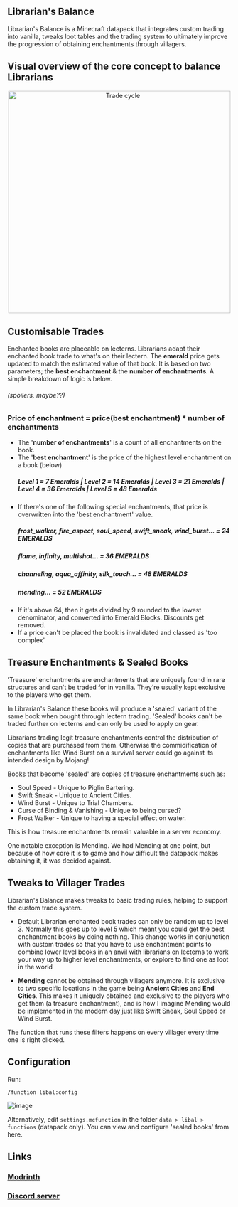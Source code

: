 ## Librarian's Balance

Librarian's Balance is a Minecraft datapack that integrates custom trading into vanilla, tweaks loot tables and the trading system to ultimately improve the progression of obtaining enchantments through villagers. 

## Visual overview of the core concept to balance Librarians

<p align="center">
    <img src="https://github.com/user-attachments/assets/65af2e7b-9860-45b1-858c-40bbbf6c2b34" alt="Trade cycle" width="500"/>
</p>

## Customisable Trades

Enchanted books are placeable on lecterns. Librarians adapt their enchanted book trade to what's on their lectern. The **emerald** price gets updated to match the estimated value of that book.
It is based on two parameters; the **best enchantment** & the **number of enchantments**. A simple breakdown of logic is below.  
<h6>(spoilers, maybe??)</h6>

### Price of enchantment = price(best enchantment) * number of enchantments </h3>

- The '**number of enchantments**' is a count of all enchantments on the book.
- The '**best enchantment**' is the price of the highest level enchantment on a book (below)
  ##### Level 1 = 7 Emeralds  |  Level 2 = 14 Emeralds  |  Level 3 = 21 Emeralds  |  Level 4 = 36 Emeralds  |  Level 5 = 48 Emeralds
- If there's one of the following special enchantments, that price is overwritten into the 'best enchantment' value.
  <h5> frost_walker, fire_aspect, soul_speed, swift_sneak, wind_burst... = 24 EMERALDS </h5>
  <h5> flame, infinity, multishot... = 36 EMERALDS </h5>
  <h5> channeling, aqua_affinity, silk_touch... = 48 EMERALDS </h5>
  <h5> mending... = 52 EMERALDS </h5>
- If it's above 64, then it gets divided by 9 rounded to the lowest denominator, and converted into Emerald Blocks. Discounts get removed.
- If a price can't be placed the book is invalidated and classed as 'too complex'

## Treasure Enchantments & Sealed Books

'Treasure' enchantments are enchantments that are uniquely found in rare structures and can't be traded for in vanilla. They're usually kept exclusive to the players who get them.

In Librarian's Balance these books will produce a 'sealed' variant of the same book when bought through lectern trading. 'Sealed' books can't be traded further on lecterns and can only be used to apply on gear.

Librarians trading legit treasure enchantments control the distribution of copies that are purchased from them. Otherwise the commidification of enchantments like Wind Burst on a survival server could go against its intended design by Mojang!

Books that become 'sealed' are copies of treasure enchantments such as:

- Soul Speed  -  Unique to Piglin Bartering.
- Swift Sneak  -  Unique to Ancient Cities.
- Wind Burst  -  Unique to Trial Chambers.
- Curse of Binding & Vanishing  -  Unique to being cursed?
- Frost Walker  -  Unique to having a special effect on water.

This is how treasure enchantments remain valuable in a server economy. 

One notable exception is Mending. We had Mending at one point, but because of how core it is to game and how difficult the datapack makes obtaining it, it was decided against. 

## Tweaks to Villager Trades
Librarian's Balance makes tweaks to basic trading rules, helping to support the custom trade system.

- Default Librarian enchanted book trades can only be random up to level 3. Normally this goes up to level 5 which meant you could get the best enchantment books by doing nothing. This change works in conjunction with custom trades so that you have to use enchantment points to combine lower level books in an anvil with librarians on lecterns to work your way up to higher level enchantments, or explore to find one as loot in the world
 
- **Mending** cannot be obtained through villagers anymore. It is exclusive to two specific locations in the game being **Ancient Cities** and **End Cities**. This makes it uniquely obtained and exclusive to the players who get them (a treasure enchantment), and is how I imagine Mending would be implemented in the modern day just like Swift Sneak, Soul Speed or Wind Burst.      

The function that runs these filters happens on every villager every time one is right clicked.  

## Configuration
Run:
```
/function libal:config
```
![image](https://github.com/user-attachments/assets/42d7e286-8357-4f3c-a824-5f21b6b47c41)

Alternatively, edit `settings.mcfunction` in the folder `data > libal > functions` (datapack only). You can view and configure 'sealed books' from here.

## Links

### [Modrinth](https://modrinth.com/datapack/librarians-balance)
### [Discord server](https://discord.gg/vruTPnV)
